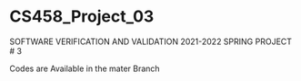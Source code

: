 # CS458_Project_03
SOFTWARE VERIFICATION AND VALIDATION 2021-2022 SPRING PROJECT # 3

Codes are Available in the mater Branch
